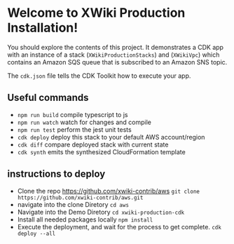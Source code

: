 # Welcome to XWiki Production Installation!

You should explore the contents of this project. It demonstrates a CDK app with an instance of a stack (`XWikiProductionStacks`) and (`XWikiVpc`)
which contains an Amazon SQS queue that is subscribed to an Amazon SNS topic.

The `cdk.json` file tells the CDK Toolkit how to execute your app.

## Useful commands

 * `npm run build`   compile typescript to js
 * `npm run watch`   watch for changes and compile
 * `npm run test`    perform the jest unit tests
 * `cdk deploy`      deploy this stack to your default AWS account/region
 * `cdk diff`        compare deployed stack with current state
 * `cdk synth`       emits the synthesized CloudFormation template

## instructions to deploy

 * Clone the repo https://github.com/xwiki-contrib/aws
   `git clone https://github.com/xwiki-contrib/aws.git`
 * navigate into the clone Diretory
   `cd aws`
 * Navigate into the Demo Diretory
   `cd xwiki-production-cdk`
 * Install all needed packages locally
   `npm install`
 * Execute the deployment, and wait for the process to get complete.
   `cdk deploy --all`